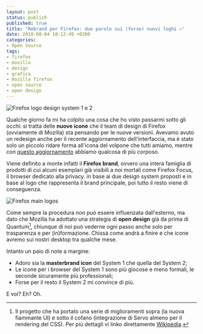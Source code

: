 ```yaml
---
layout: post
status: publish
published: true
title: "Rebrand per Firefox: due parole sui (forse) nuovi loghi ✍️"
date: 2018-08-04 18:12:49 +0200
categories:
- Open Source
tags:
- firefox
- mozilla
- design
- grafica
- mozilla firefox
- open source
- open design
---
```


![Firefox logo design system 1 e 2](https://blog.mozilla.org/opendesign/files/2018/07/Systems-1-2-1-1000x744.jpg)

Qualche giorno fa mi ha colpito una cosa che ho visto passarmi sotto gli occhi: si tratta delle **nuove icone** che il team di design di Firefox (ovviamente di Mozilla) sta pensando per le nuove versioni. Avevamo avuto un redesign anche per il recente aggiornamento dell'interfaccia, ma è stato solo un piccolo ridare forma all'icona del volpone che tutti amiamo, mentre con [questo aggiornamento](https://blog.mozilla.org/opendesign/evolving-the-firefox-brand/) abbiamo qualcosa di più corposo.

Viene definito a monte infatti il **Firefox brand**, ovvero una intera famiglia di prodotti di cui alcuni esemplari già visibili a noi mortali come Firefox Focus, il browser dedicato alla privacy. in base ai due design system proposti e in base al logo che rappresenta il brand principale, poi tutto il resto viene di conseguenza.

![Firefox main logos](http://ffp4g1ylyit3jdyti1hqcvtb-wpengine.netdna-ssl.com/opendesign/files/2018/07/Screen-Shot-2018-07-26-at-11.27.44-PM.png)

Come sempre la procedura non può essere influenzata dall'esterno, ma dato che Mozilla ha adottato una strategia di **open design** già da prima di Quantum[^1], chiunque di noi può vederne ogni passo anche solo per trasparenza e per (in)formazione. Chissà come andrà a finire e che icone avremo sui nostri desktop tra qualche mese.

Intanto un paio di note a margine:

- Adoro sia la **masterbrand icon** del System 1 che quella del System 2;
- Le icone per i browser del System 1 sono più giocose e meno formali, le seconde sicuramente più professionali;
- Forse per il resto il System 2 mi convince di più.

E voi? Eh? Oh.

[^1]: Il progetto che ha portato una serie di miglioramenti sopra (la nuova fiammante UI) e sotto il cofano (integrazione di Servo almeno per il rendering del CSS). Per più dettagli vi linko direttamente [Wikipedia](https://it.wikipedia.org/wiki/Quantum_(Mozilla)).
